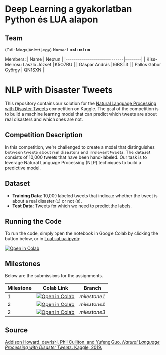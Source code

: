 # Deep Learning a gyakorlatban Python és LUA alapon 
## Team
(Cél: Megajánlott jegy)
Name: **LuaLuaLua**

Members: 
| Name                        | Neptun | 
|-----------------------------|--------|
| Kiss-Meirosu László József  | K5O7BU |
| Gáspár András               | I6BST3 | 
| Pallos Gábor György         | QN1SXN |

# NLP with Disaster Tweets
This repository contains our solution for the [Natural Language Processing with Disaster Tweets](https://kaggle.com/competitions/nlp-getting-started) competition on Kaggle. The goal of the competition is to build a machine learning model that can predict which tweets are about real disasters and which ones are not.

## Competition Description
In this competition, we're challenged to create a model that distinguishes between tweets about real disasters and irrelevant tweets. The dataset consists of 10,000 tweets that have been hand-labeled. Our task is to leverage Natural Language Processing (NLP) techniques to build a predictive model.

## Dataset
- **Training Data**: 10,000 labeled tweets that indicate whether the tweet is about a real disaster (`1`) or not (`0`).
- **Test Data**: Tweets for which we need to predict the labels.

## Running the Code 
To run the code, simply open the notebook in Google Colab by clicking the button below, or in [LuaLuaLua.ipynb](LuaLuaLua.ipynb):

[![Open in Colab](https://colab.research.google.com/assets/colab-badge.svg)](https://colab.research.google.com/github/gb999/LuaLuaLua/blob/main/LuaLuaLua.ipynb)

## Milestones
Below are the submissions for the assignments.

| Milestone | Colab Link | Branch |
|-----------|------------|--------|
| 1 | [![Open in Colab](https://colab.research.google.com/assets/colab-badge.svg)](https://colab.research.google.com/github/gb999/LuaLuaLua/blob/milestone1/LuaLuaLua.ipynb) | *milestone1* |
| 2 |  [![Open in Colab](https://colab.research.google.com/assets/colab-badge.svg)](https://colab.research.google.com/github/gb999/LuaLuaLua/blob/milestone2/LuaLuaLua.ipynb) | *milestone2* |
| 2 |  [![Open in Colab](https://colab.research.google.com/assets/colab-badge.svg)](https://colab.research.google.com/github/gb999/LuaLuaLua/blob/milestone3/LuaLuaLua.ipynb) | *milestone3* |




## Source
[Addison Howard, devrishi, Phil Culliton, and Yufeng Guo. *Natural Language Processing with Disaster Tweets*. Kaggle, 2019.](https://kaggle.com/competitions/nlp-getting-started)

